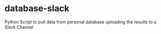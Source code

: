 # database-slack
Python Script to pull data from personal database uploading the results to a Slack Channel
